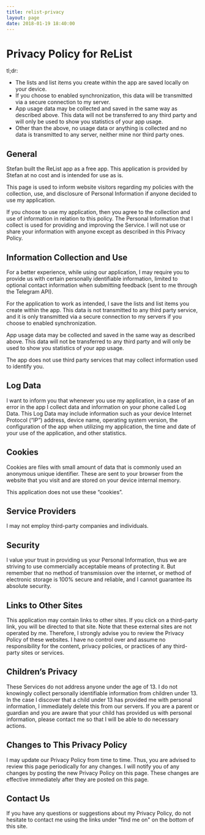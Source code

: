 ```yaml
---
title: relist-privacy
layout: page
date: 2018-01-19 18:40:00
---
```

# Privacy Policy for ReList

tl;dr:
- The lists and list items you create within the app are saved locally on your device.
- If you choose to enabled synchronization, this data will be transmitted via a secure connection to my server.
- App usage data may be collected and saved in the same way as described above. This data will not be transferred to any third party and will only be used to show you statistics of your app usage.
- Other than the above, no usage data or anything is collected and no data is transmitted to any server, neither mine nor third party ones.

## General

Stefan built the ReList app as a free app. This application is provided by Stefan at no cost and is intended for use as is.

This page is used to inform website visitors regarding my policies with the collection, use, and disclosure of Personal Information if anyone decided to use my application.

If you choose to use my application, then you agree to the collection and use of information in relation to this policy. The Personal Information that I collect is used for providing and improving the Service. I will not use or share your information with anyone except as described in this Privacy Policy.

## Information Collection and Use

For a better experience, while using our application, I may require you to provide us with certain personally identifiable information, limited to optional contact information when submitting feedback (sent to me through the Telegram API). 

For the application to work as intended, I save the lists and list items you create within the app. This data is not transmitted to any third party service, and it is only transmitted via a secure connection to my servers if you choose to enabled synchronization.

App usage data may be collected and saved in the same way as described above. This data will not be transferred to any third party and will only be used to show you statistics of your app usage.

The app does not use third party services that may collect information used to identify you.

## Log Data

I want to inform you that whenever you use my application, in a case of an error in the app I collect data and information on your phone called Log Data. This Log Data may include information such as your device Internet Protocol (“IP”) address, device name, operating system version, the configuration of the app when utilizing my application, the time and date of your use of the application, and other statistics.

## Cookies

Cookies are files with small amount of data that is commonly used an anonymous unique identifier. These are sent to your browser from the website that you visit and are stored on your device internal memory.

This application does not use these “cookies”.

## Service Providers

I may not employ third-party companies and individuals.

## Security

I value your trust in providing us your Personal Information, thus we are striving to use commercially acceptable means of protecting it. But remember that no method of transmission over the internet, or method of electronic storage is 100% secure and reliable, and I cannot guarantee its absolute security.

## Links to Other Sites

This application may contain links to other sites. If you click on a third-party link, you will be directed to that site. Note that these external sites are not operated by me. Therefore, I strongly advise you to review the Privacy Policy of these websites. I have no control over and assume no responsibility for the content, privacy policies, or practices of any third-party sites or services.

## Children’s Privacy

These Services do not address anyone under the age of 13. I do not knowingly collect personally identifiable information from children under 13. In the case I discover that a child under 13 has provided me with personal information, I immediately delete this from our servers. If you are a parent or guardian and you are aware that your child has provided us with personal information, please contact me so that I will be able to do necessary actions.

## Changes to This Privacy Policy

I may update our Privacy Policy from time to time. Thus, you are advised to review this page periodically for any changes. I will notify you of any changes by posting the new Privacy Policy on this page. These changes are effective immediately after they are posted on this page.

## Contact Us

If you have any questions or suggestions about my Privacy Policy, do not hesitate to contact me using the links under "find me on" on the bottom of this site.